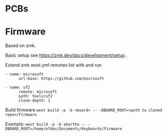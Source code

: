 # PCBs

# Firmware

Based on zmk.

Basic setup see https://zmk.dev/docs/development/setup .

Extend zmk west.yml remotes list with and run 

```
- name: microsoft
      url-base: https://github.com/microsoft

- name: uf2
      remote: microsoft
      path: tools/uf2
      clone-depth: 1
```

Build firmware `west build -p -b <board> -- -DBOARD_ROOT=<path to cloned repo>/Firmware`

Example: `west build -p -b akortho -- -DBOARD_ROOT=/home/efdev/Documents/Keyboards/Firmware`
